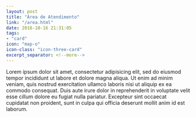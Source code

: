 ```yaml
---
layout: post
title: "Área de Atendimento"
link: "/area.html"
date: 2016-10-16 21:31:05
tags:
- "card"
icon: "map-o"
icon-class: "icon-three-card"
excerpt_separator: <!--more-->
---
```


Lorem ipsum dolor sit amet, consectetur adipisicing elit, sed do eiusmod
tempor incididunt ut labore et dolore magna aliqua. Ut enim ad minim veniam,
quis nostrud exercitation ullamco laboris nisi ut aliquip ex ea commodo
consequat. Duis aute irure dolor in reprehenderit in voluptate velit esse
cillum dolore eu fugiat nulla pariatur. Excepteur sint occaecat cupidatat non
proident, sunt in culpa qui officia deserunt mollit anim id est laborum.
